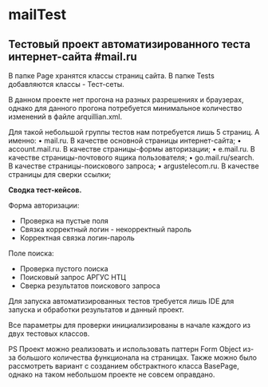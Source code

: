 mailTest
==============
Тестовый проект автоматизированного теста интернет-сайта #mail.ru
---------------------------------------------------------------------
В папке Page хранятся классы страниц сайта.
В папке Tests добавляются классы - Тест-сеты.

В данном проекте нет прогона на разных разрешениях и браузерах, однако для данного прогона потребуется минимальное
количество изменений в файле arquillian.xml.

Для такой небольшой группы тестов нам потребуется лишь 5 страниц. А именно:
•	mail.ru. В качестве основной страницы интернет-сайта;
•	account.mail.ru. В качестве страницы-формы авторизации;
•	e.mail.ru. В качестве страницы-почтового ящика пользователя;
•	go.mail.ru/search. В качестве страницы-поискового запроса;
•	argustelecom.ru. В качестве страницы для сверки ссылки;


**Сводка тест-кейсов.**

Форма авторизации:
 - Проверка на пустые поля
 - Связка корректный логин - некорректный пароль
 - Корректная связка логин-пароль
 
Поле поиска:
 - Проверка пустого поиска
 - Поисковый запрос АРГУС НТЦ
 - Сверка результатов поискового запроса

Для запуска автоматизированных тестов требуется лишь IDE для запуска и обработки результатов и данный проект.

Все параметры для проверки инициализированы в начале каждого из двух тестовых классов.

PS Проект можно реализовать и использовать паттерн Form Object из-за большого количества функционала на страницах.
Также можно было рассмотреть вариант с созданием обстрактного класса BasePage, однако на таком небольшом проекте
не совсем оправдано.

